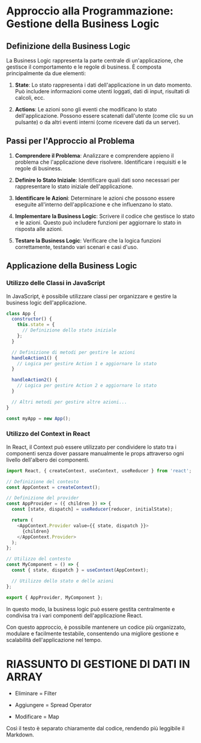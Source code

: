 # Approccio alla Programmazione: Gestione della Business Logic

## Definizione della Business Logic

La Business Logic rappresenta la parte centrale di un'applicazione, che gestisce il comportamento e le regole di business. È composta principalmente da due elementi:

1. **State**: Lo stato rappresenta i dati dell'applicazione in un dato momento. Può includere informazioni come utenti loggati, dati di input, risultati di calcoli, ecc.

2. **Actions**: Le azioni sono gli eventi che modificano lo stato dell'applicazione. Possono essere scatenati dall'utente (come clic su un pulsante) o da altri eventi interni (come ricevere dati da un server).

## Passi per l'Approccio al Problema

1. **Comprendere il Problema**: Analizzare e comprendere appieno il problema che l'applicazione deve risolvere. Identificare i requisiti e le regole di business.

2. **Definire lo Stato Iniziale**: Identificare quali dati sono necessari per rappresentare lo stato iniziale dell'applicazione.

3. **Identificare le Azioni**: Determinare le azioni che possono essere eseguite all'interno dell'applicazione e che influenzano lo stato.

4. **Implementare la Business Logic**: Scrivere il codice che gestisce lo stato e le azioni. Questo può includere funzioni per aggiornare lo stato in risposta alle azioni.

5. **Testare la Business Logic**: Verificare che la logica funzioni correttamente, testando vari scenari e casi d'uso.

## Applicazione della Business Logic

### Utilizzo delle Classi in JavaScript

In JavaScript, è possibile utilizzare classi per organizzare e gestire la business logic dell'applicazione.

```javascript
class App {
  constructor() {
    this.state = {
      // Definizione dello stato iniziale
    };
  }

  // Definizione di metodi per gestire le azioni
  handleAction1() {
    // Logica per gestire Action 1 e aggiornare lo stato
  }

  handleAction2() {
    // Logica per gestire Action 2 e aggiornare lo stato
  }

  // Altri metodi per gestire altre azioni...
}

const myApp = new App();
```

### Utilizzo del Context in React

In React, il Context può essere utilizzato per condividere lo stato tra i componenti senza dover passare manualmente le props attraverso ogni livello dell'albero dei componenti.

```javascript
import React, { createContext, useContext, useReducer } from 'react';

// Definizione del contesto
const AppContext = createContext();

// Definizione del provider
const AppProvider = ({ children }) => {
  const [state, dispatch] = useReducer(reducer, initialState);

  return (
    <AppContext.Provider value={{ state, dispatch }}>
      {children}
    </AppContext.Provider>
  );
};

// Utilizzo del contesto
const MyComponent = () => {
  const { state, dispatch } = useContext(AppContext);

  // Utilizzo dello stato e delle azioni
};

export { AppProvider, MyComponent };
```

In questo modo, la business logic può essere gestita centralmente e condivisa tra i vari componenti dell'applicazione React.

Con questo approccio, è possibile mantenere un codice più organizzato, modulare e facilmente testabile, consentendo una migliore gestione e scalabilità dell'applicazione nel tempo.

# RIASSUNTO DI GESTIONE DI DATI IN ARRAY

- Eliminare = Filter

- Aggiungere = Spread Operator

- Modificare = Map


Così il testo è separato chiaramente dal codice, rendendo più leggibile il Markdown.